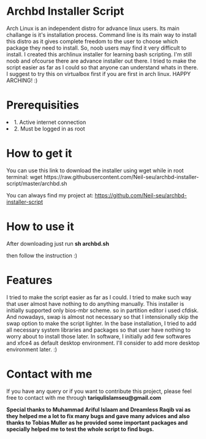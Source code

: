 
<h1> Archbd Installer Script </h1>
<body>

<p> Arch Linux is an independent distro for advance linux users. Its main challange is it's installation process. Command line is its main way to install this distro as it gives complete freedom to the user to choose which package they need to install. So, noob users may find it very difficult to install. I created this archlinux installer for learning bash scripting. I'm still noob and ofcourse there are advance installer out there. I tried to make the script easier as far as I could so that anyone can understand whats in there. I suggest to try this on virtualbox first if you are first in arch linux. HAPPY ARCHING! :) </p>

<h1> Prerequisities</h1>
<p>
<li>1. Active internet connection</li>
<li>2. Must be logged in as root</li>
</p>

<h1>How to get it</h1>
<p>
You can use this link to download the installer using wget while in root terminal:
wget https://raw.githubusercontent.com/Neil-seu/archbd-installer-script/master/archbd.sh

You can always find my project at:
https://github.com/Neil-seu/archbd-installer-script
</p>

<h1>How to use it</h1>
<p>After downloading just run
<b>sh archbd.sh</b>

then follow the instruction :)
</p>

<h1> Features </h1>
<p>
I tried to make the script easier as far as I could. I tried to make such way that user almost have nothing to do anything manually. This installer is initially supported only bios-mbr scheme. so in partition editor i used cfdisk. And nowadays, swap is almost not necessary so that I intensionally skip the swap option to make the script lighter. In the base installation, I tried to add all necessary system libraries and packages so that user have nothing to worry about to install those later. In software, I initially add few softwares and xfce4 as default desktop environment. I'll consider to add more desktop environment later. :)
</p>

<h1> Contact with me </h1>
<p>If you have any query or if you want to contribute this project, please feel free to contact with me through 
<b> tariqulislamseu@gmail.com </b>
</p>




<p>
<b> Special thanks to Muhammad Ariful Islaam and Dreamless Raqib vai as they helped me a lot to fix many bugs and gave many advices and also thanks to Tobias Muller as he provided some important packages and specially helped me to test the whole script to find bugs.</b>
</p>

</body>
